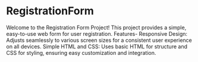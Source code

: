 # RegistrationForm
Welcome to the Registration Form Project! 
This project provides a simple, easy-to-use web form for user registration.
Features-
Responsive Design: Adjusts seamlessly to various screen sizes for a consistent user experience on all devices.
Simple HTML and CSS: Uses basic HTML for structure and CSS for styling, ensuring easy customization and integration.
